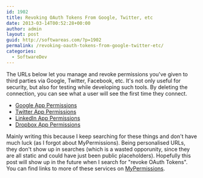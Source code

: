 ```yaml
---
id: 1902
title: Revoking OAuth Tokens From Google, Twitter, etc
date: 2013-03-14T00:52:28+00:00
author: admin
layout: post
guid: http://softwareas.com/?p=1902
permalink: /revoking-oauth-tokens-from-google-twitter-etc/
categories:
  - SoftwareDev
---
```

The URLs below let you manage and revoke permissions you've given to third parties via Google, Twitter, Facebook, etc. It's not only useful for security, but also for testing while developing such tools. By deleting the connection, you can see what a user will see the first time they connect.

* <a href='https://accounts.google.com/IssuedAuthSubTokens'>Google App Permissions</a>
* <a href='http://twitter.com/settings/connections'>Twitter App Permissions</a>
* <a href='https://www.linkedin.com/secure/settings?userAgree=&goback=.aas'>LinkedIn App Permissions</a>
* <a href='https://www.dropbox.com/account#applications'>Dropbox App Permissions</a>

Mainly writing this because I keep searching for these things and don't have much luck (as I forgot about MyPermissions). Being personalised URLs, they don't show up in searches (which is a wasted opporunity, since they are all static and could have just been public placeholders). Hopefully this post will show up in the future when I search for "revoke OAuth Tokens". You can find links to more of these services on <a href='http://mypermissions.com'>MyPermissions</a>.